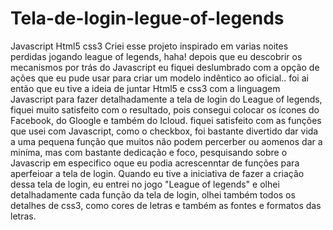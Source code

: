 # Tela-de-login-legue-of-legends
Javascript Html5 css3
Criei esse projeto inspirado em varias noites perdidas jogando league of legends, haha!
depois que eu descobrir os mecanismos por trás do Javascript eu fiquei deslumbrado com a opção de ações que eu pude usar para criar um modelo indêntico
ao oficial.. foi ai então que eu tive a ideia de juntar Html5 e css3 com a linguagem Javascript para fazer detalhadamente a tela de login do League of legends,
fiquei muito satisfeito com o resultado, pois consegui colocar os ícones do Facebook, do Gloogle e também do Icloud. fiquei satisfeito com as funções que usei
com Javascript, como o checkbox, foi bastante divertido dar vida a uma pequena função que muitos não podem percerber  ou aomenos dar a miníma, mas com bastante
dedicação e foco, pesquisando sobre o Javascrip em especifico oque eu podia acrescenntar de funções para aperfeioar a tela de login.
Quando eu tive a iniciativa de fazer a criação dessa tela de login, eu entrei no jogo "League of legends" e olhei detalhadamente cada função da tela de login,
olhei também todos os detalhes de css3, como cores de letras e também as fontes e formatos das letras.








